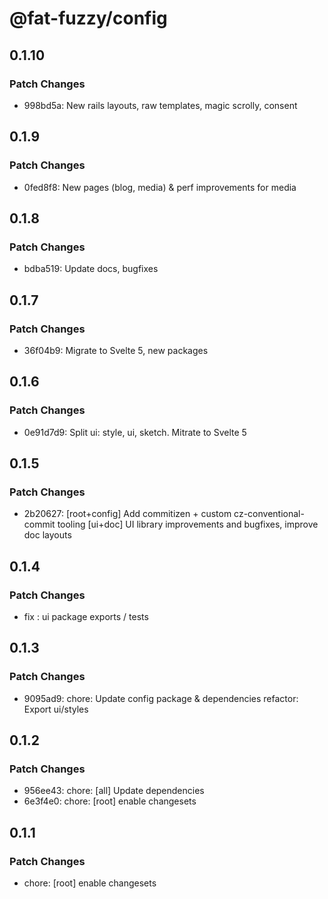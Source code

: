 # @fat-fuzzy/config

## 0.1.10

### Patch Changes

- 998bd5a: New rails layouts, raw templates, magic scrolly, consent

## 0.1.9

### Patch Changes

- 0fed8f8: New pages (blog, media) & perf improvements for media

## 0.1.8

### Patch Changes

- bdba519: Update docs, bugfixes

## 0.1.7

### Patch Changes

- 36f04b9: Migrate to Svelte 5, new packages

## 0.1.6

### Patch Changes

- 0e91d7d9: Split ui: style, ui, sketch. Mitrate to Svelte 5

## 0.1.5

### Patch Changes

- 2b20627: [root+config] Add commitizen + custom cz-conventional-commit tooling
  [ui+doc] UI library improvements and bugfixes, improve doc layouts

## 0.1.4

### Patch Changes

- fix : ui package exports / tests

## 0.1.3

### Patch Changes

- 9095ad9: chore: Update config package & dependencies
  refactor: Export ui/styles

## 0.1.2

### Patch Changes

- 956ee43: chore: [all] Update dependencies
- 6e3f4e0: chore: [root] enable changesets

## 0.1.1

### Patch Changes

- chore: [root] enable changesets
